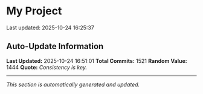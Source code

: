 # My Project


Last updated: 2025-10-24 16:25:37
























































































































































































































































































































































































































































































































































































































































































































































































































































































































































































































































































































































































































































































































































































































































































































































































































































































































































































































































































































































































## Auto-Update Information

**Last Updated:** 2025-10-24 16:51:01
**Total Commits:** 1521
**Random Value:** 1444
**Quote:** _Consistency is key._

---
_This section is automatically generated and updated._
